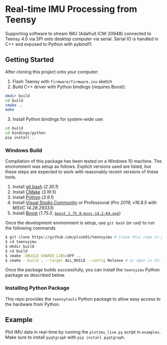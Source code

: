 Real-time IMU Processing from Teensy
====================================

Supporting software to stream IMU (Adafruit ICM-20948) connected to Teensy 4.0 via SPI onto desktop computer via serial. Serial IO is handled in C++ and exposed to Python with pybind11.

## Getting Started

After cloning this project onto your computer:

1. Flash Teensy with `firmware/firmware.ino` sketch
2. Build C++ driver with Python bindings (requires Boost):
  
  ```bash
  mkdir build
  cd build
  cmake ..
  make
  ```
3. Install Python bindings for system-wide use:

  ```bash
  cd build
  cd bindings/python
  pip install .
  ```

### Windows Build

Compilation of this package has been tested on a Windows 10 machine. The environment was setup as follows. Explicit versions used are listed, but these steps are expected to work with reasonably recent versions of these tools.

1. Install [git bash](https://git-scm.com/downloads) (*2.30.1*)
2. Install [CMake](https://cmake.org/download/) (*3.19.5*)
3. Install [Python](https://www.python.org/) (*3.9.1*)
4. Install [Visual Studio Community](https://visualstudio.microsoft.com/vs/community/) or Professional (*Pro 2019, v16.8.5* with *MSVC 14.28.29333*)
5. Install [Boost](https://sourceforge.net/projects/boost/files/boost-binaries) (*1.75.0*, [`boost_1_75_0-msvc-14.2-64.exe`](https://sourceforge.net/projects/boost/files/boost-binaries/1.75.0/))

Once the development environment is setup, use `git bash` (or `cmd`) to run the following commands

```bash
$ git clone https://github.com/plusk01/teensyimu # clone this repo in your preferred directory
$ cd teensyimu
$ mkdir build
$ cd build
$ cmake -DBUILD_SHARED_LIBS=OFF ..
$ cmake --build . --target ALL_BUILD --config Release # or open in VS: start teensyimu.sln
```

Once the package builds successfully, you can install the `teensyimu` Python package as described below.

### Installing Python Package

This repo provides the `teensytools` Python package to allow easy access to the hardware from Python.

## Example

Plot IMU data in real-time by running the `plotimu_live.py` script in `examples`. Make sure to install `pyqtgraph` with `pip install pyqtgraph`.

